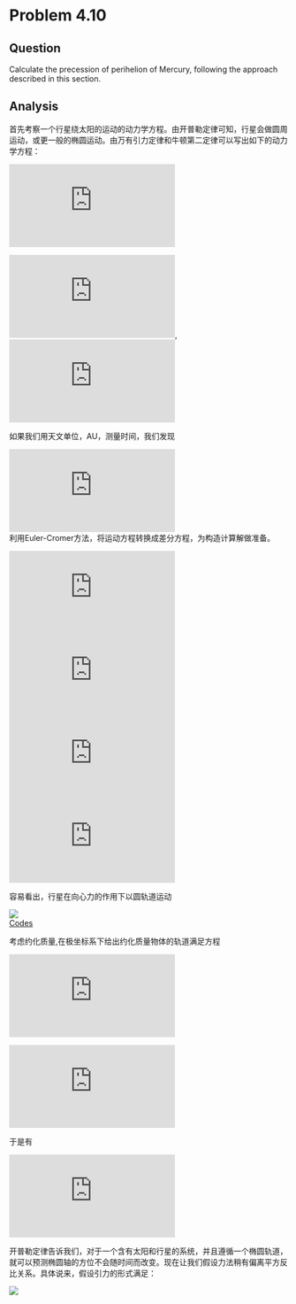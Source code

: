 # Problem 4.10  

## Question
Calculate the precession of perihelion of Mercury, following the approach described in this section.

## Analysis
首先考察一个行星绕太阳的运动的动力学方程。由开普勒定律可知，行星会做圆周运动，或更一般的椭圆运动。由万有引力定律和牛顿第二定律可以写出如下的动力学方程：

![](http://latex.codecogs.com/png.latex?F_G=%5Cfrac%7BG%20M_S%20M_E%7D%7Br%5E2%7D)  

![](http://latex.codecogs.com/png.latex?%5Cfrac%7Bdv_x%7D%7Bdt%7D=-%5Cfrac%7BGM_s%20M_E%20x%7D%7Br%5E3%7D),
![](http://latex.codecogs.com/png.latex?%5Cfrac%7Bdv_y%7D%7Bdt%7D=-%5Cfrac%7BGM_s%20y%7D%7Br%5E3%7D)  

如果我们用天文单位，AU，测量时间，我们发现  

![](http://latex.codecogs.com/png.latex?G%20M_S=v%5E2%20r=4%20%5Cpi%5E2%20%20AU%5E2/yr%5E2)  
利用Euler-Cromer方法，将运动方程转换成差分方程，为构造计算解做准备。  

![](http://latex.codecogs.com/png.latex?v_%7Bx,i+1%7D=v_%7Bx,i%7D-%5Cfrac%7B4%5Cpi%5E2%20x_i%7D%7Br_i%5E3%7D%5CDelta%20t)  
![](http://latex.codecogs.com/png.latex?x_%7Bi+1%7D=x_i%20+v_%7Bx,i+1%7D%5CDelta%20t)  
![](http://latex.codecogs.com/png.latex?v_%7By,i+1%7D=v_%7By,i%7D-%5Cfrac%7B4%5Cpi%5E2%20y_i%7D%7Br_i%5E3%7D%5CDelta%20t)  
![](http://latex.codecogs.com/png.latex?y_%7Bi+1%7D=y_i+v_%7By,i+1%7D%5CDelta%20t)  

容易看出，行星在向心力的作用下以圆轨道运动  

![](http://upload-images.jianshu.io/upload_images/3771733-3ed067606e468e7c.png?imageMogr2/auto-orient/strip%7CimageView2/2/w/1240)  
[Codes]()

考虑约化质量,在极坐标系下给出约化质量物体的轨道满足方程  

![](http://latex.codecogs.com/png.latex?%5Cmu%5Cequiv%20%5Cfrac%7Bm1m2%7D%7Bm1+m2%7D)  

![](http://latex.codecogs.com/png.latex?%5Cfrac%7Bd%5E2%7D%7Bdt%20%5E2%7D%20(%5Cfrac%7B1%7D%7Br%7D)+%5Cfrac%7B1%7D%7Br%7D=-%5Cfrac%7B%5Cmu%20r%5E2%7D%7BL%5E2%7D%20F(r))  

于是有  

![](http://latex.codecogs.com/png.latex?r=(%5Cfrac%7BL%5E2%7D%7B%5Cmu%20G%20M_s%20M_P%7D%20)%5Cfrac%7B1%7D%7B1-e%20cos%5Ctheta%20%7D)  

开普勒定律告诉我们，对于一个含有太阳和行星的系统，并且遵循一个椭圆轨道，就可以预测椭圆轴的方位不会随时间而改变。现在让我们假设力法稍有偏离平方反比关系。具体说来，假设引力的形式满足：  

![](http://latex.codecogs.com/png.latex?F_G=\frac{G%20M_S%20M_E}{r^\beta})
